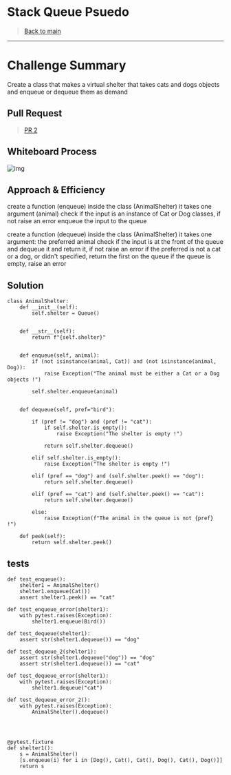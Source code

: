 # Stack Queue Psuedo

> [Back to main](../../README.md)

---

# Challenge Summary

Create a class that makes a virtual shelter that takes cats and dogs objects and enqueue or dequeue them as demand

## Pull Request

> [PR 2]()

## Whiteboard Process

![img]()

## Approach & Efficiency

create a function (enqueue) inside the class (AnimalShelter)
it takes one argument (animal)
check if the input is an instance of Cat or Dog classes, if not raise an error
enqueue the input to the queue

create a function (dequeue) inside the class (AnimalShelter)
it takes one argument: the preferred animal 
check if the input is at the front of the queue and dequeue it and return it, if not raise an error
if the preferred is not a cat or a dog, or didn't specified, return the first on the queue
if the queue is empty, raise an error 

## Solution

```
class AnimalShelter:
    def __init__(self):
        self.shelter = Queue()

    
    def __str__(self):
        return f"{self.shelter}"


    def enqueue(self, animal):
        if (not isinstance(animal, Cat)) and (not isinstance(animal, Dog)):
            raise Exception("The animal must be either a Cat or a Dog objects !")

        self.shelter.enqueue(animal)


    def dequeue(self, pref="bird"):

        if (pref != "dog") and (pref != "cat"):
            if self.shelter.is_empty():
                raise Exception("The shelter is empty !")
            
            return self.shelter.dequeue()

        elif self.shelter.is_empty():
            raise Exception("The shelter is empty !")

        elif (pref == "dog") and (self.shelter.peek() == "dog"):
            return self.shelter.dequeue()
        
        elif (pref == "cat") and (self.shelter.peek() == "cat"):
            return self.shelter.dequeue()
        
        else:
            raise Exception(f"The animal in the queue is not {pref} !")

    def peek(self):
        return self.shelter.peek()
```

## tests

```
def test_enqueue():
    shelter1 = AnimalShelter()
    shelter1.enqueue(Cat())
    assert shelter1.peek() == "cat"

def test_enqueue_error(shelter1):
    with pytest.raises(Exception): 
        shelter1.enqueue(Bird())

def test_dequeue(shelter1):
    assert str(shelter1.dequeue()) == "dog"

def test_dequeue_2(shelter1):
    assert str(shelter1.dequeue("dog")) == "dog"
    assert str(shelter1.dequeue()) == "cat"

def test_dequeue_error(shelter1):
    with pytest.raises(Exception): 
        shelter1.dequeue("cat")

def test_dequeue_error_2():
    with pytest.raises(Exception): 
        AnimalShelter().dequeue()
        



@pytest.fixture
def shelter1():
    s = AnimalShelter()
    [s.enqueue(i) for i in [Dog(), Cat(), Cat(), Dog(), Cat(), Dog()]]
    return s
```

